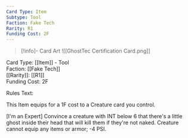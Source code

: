 ```yaml
---
Card Type: Item
Subtype: Tool
Faction: Fake Tech
Rarity: R1
Funding Cost: 2F
---
```

> [!info]- Card Art
> ![[GhostTec Certification Card.png]]

Card Type: [[Item]] - Tool  
Faction: [[Fake Tech]]  
[[Rarity]]: [[R1]]  
Funding Cost: 2F  

Rules Text:  

This Item equips for a 1F cost to a Creature card you control.  

[I'm an Expert] Convince a creature with INT below 6 that there's a little ghost inside their head that will kill them if they're not naked.
Creature cannot equip any items or armor;
-4 PSI.  